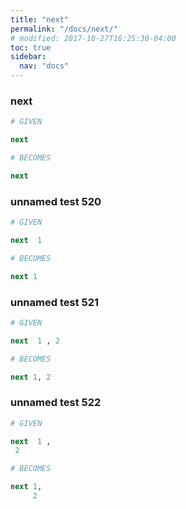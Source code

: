 ```yaml
---
title: "next"
permalink: "/docs/next/"
# modified: 2017-10-27T16:25:30-04:00
toc: true
sidebar:
  nav: "docs"
---
```

### next
```ruby
# GIVEN

next

```
```ruby
# BECOMES

next
```
### unnamed test 520
```ruby
# GIVEN

next  1

```
```ruby
# BECOMES

next 1
```
### unnamed test 521
```ruby
# GIVEN

next  1 , 2

```
```ruby
# BECOMES

next 1, 2
```
### unnamed test 522
```ruby
# GIVEN

next  1 , 
 2

```
```ruby
# BECOMES

next 1,
     2
```
